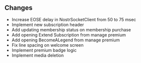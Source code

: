 ## Changes
- Increase EOSE delay in NostrSocketClient from 50 to 75 msec
- Implement new subscription header
- Add updating membership status on membership purchase
- Add opening Extend Subscription from manage premium
- Add opening BecomeALegend from manage premium
- Fix line spacing on welcome screen
- Implement premium badge logic
- Implement media deletion